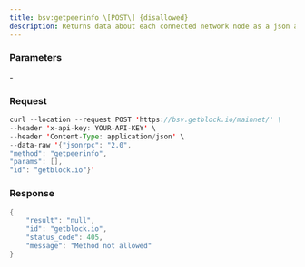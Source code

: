 ```yaml
---
title: bsv:getpeerinfo \[POST\] {disallowed}
description: Returns data about each connected network node as a json array ofobjects.
---
```


### Parameters


\-

### Request

``` java
curl --location --request POST 'https://bsv.getblock.io/mainnet/' \
--header 'x-api-key: YOUR-API-KEY' \
--header 'Content-Type: application/json' \
--data-raw '{"jsonrpc": "2.0",
"method": "getpeerinfo",
"params": [],
"id": "getblock.io"}'
```

###  Response

``` java
{
    "result": "null",
    "id": "getblock.io",
    "status_code": 405,
    "message": "Method not allowed"
}
```

